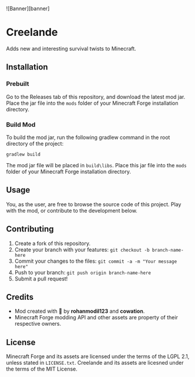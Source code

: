 ![Banner][banner]

# Creelande

Adds new and interesting survival twists to Minecraft.

## Installation

### Prebuilt
Go to the Releases tab of this repository, and download the latest mod jar. Place the jar file into the `mods` folder of your Minecraft Forge installation directory.

### Build Mod
To build the mod jar, run the following gradlew command in the root directory of the project:

```
gradlew build
```

The mod jar file will be placed in `build\libs`. Place this jar file into the `mods` folder of your Minecraft Forge installation directory.

## Usage

You, as the user, are free to browse the source code of this project. Play with the mod, or contribute to the development below.

## Contributing

1. Create a fork of this repository.
2. Create your branch with your features: `git checkout -b branch-name-here`
3. Commit your changes to the files: `git commit -a -m "Your message here"`
4. Push to your branch: `git push origin branch-name-here`
5. Submit a pull request!

## Credits

- Mod created with 🗿 by **rohanmodil123** and **cowation**.
- Minecraft Forge modding API and other assets are property of their respective owners.

## License

Minecraft Forge and its assets are licensed under the terms of the LGPL 2.1, unless stated in `LICENSE.txt`.
Creelande and its assets are licesned under the terms of the MIT License.
